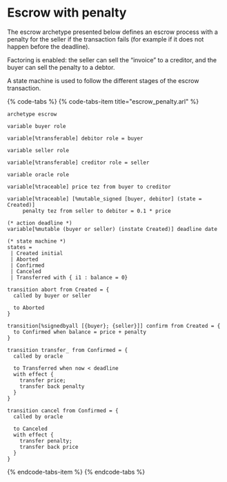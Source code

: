# Escrow with penalty

The escrow archetype presented below defines an escrow process with a penalty for the seller if the transaction fails \(for example if it does not happen before the deadline\).

Factoring is enabled: the seller can sell the “invoice” to a creditor, and the buyer can sell the penalty to a debtor.

A state machine is used to follow the different stages of the escrow transaction.

{% code-tabs %}
{% code-tabs-item title="escrow\_penalty.arl" %}
```text
archetype escrow

variable buyer role

variable[%transferable] debitor role = buyer

variable seller role

variable[%transferable] creditor role = seller

variable oracle role

variable[%traceable] price tez from buyer to creditor

variable[%traceable] [%mutable_signed [buyer, debitor] (state = Created)]
     penalty tez from seller to debitor = 0.1 * price

(* action deadline *)
variable[%mutable (buyer or seller) (instate Created)] deadline date

(* state machine *)
states =
 | Created initial
 | Aborted
 | Confirmed
 | Canceled
 | Transferred with { i1 : balance = 0}

transition abort from Created = {
  called by buyer or seller

  to Aborted
}

transition[%signedbyall [{buyer}; {seller}]] confirm from Created = {
  to Confirmed when balance = price + penalty
}

transition transfer_ from Confirmed = {
  called by oracle

  to Transferred when now < deadline
  with effect {
    transfer price;
    transfer back penalty
  }
}

transition cancel from Confirmed = {
  called by oracle

  to Canceled
  with effect {
    transfer penalty;
    transfer back price
  }
}
```
{% endcode-tabs-item %}
{% endcode-tabs %}



